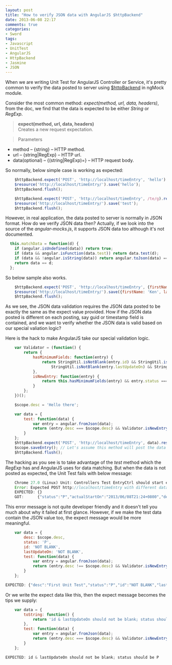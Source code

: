 ```yaml
---
layout: post
title: "How to verify JSON data with AngularJS $httpBackend"
date: 2013-06-08 22:17
comments: true
categories:
- Sword
tags:
- Javascript
- UnitTest
- AngularJS
- HttpBackend
- Jasmine
- JSON
---
```


[$httpBackend]: http://docs.angularjs.org/api/ngMock.$httpBackend

When we are writing Unit Test for AngularJS Controller or Service, it's pretty common to verify the data posted to server using [$httpBackend][] in ngMock module.  

Consider the most common method: _expect(method, url, data, headers)_, from the doc, we find that the data is expected to be either _String_ or _RegExp_.  

>**expect(method, url, data, headers)**  
Creates a new request expectation.

>Parameters  
* method – {string} – HTTP method.  
* url – {string|RegExp} – HTTP url.  
* data(optional) – {(string|RegExp)=} – HTTP request body.

So normally, below simple case is working as expected:  

```javascript
    $httpBackend.expect('POST', 'http://localhost/timeEntry', 'hello').respond(200, 'Done');
    $resource('http://localhost/timeEntry/').save('hello');
    $httpBackend.flush();

    $httpBackend.expect('POST', 'http://localhost/timeEntry', /te/g).respond(200, 'Done');
    $resource('http://localhost/timeEntry/').save('test');
    $httpBackend.flush();
```

However, in real application, the data posted to server is normally in JSON format.  How do we verify JSON data then?  Actually, if we look into the source of the _angular-mocks.js_, it supports JSON data too although it's not documented.  

```javascript
  this.matchData = function(d) {
    if (angular.isUndefined(data)) return true;
    if (data && angular.isFunction(data.test)) return data.test(d);
    if (data && !angular.isString(data)) return angular.toJson(data) == d;
    return data == d;
  };
```

So below sample also works.  

```javascript
    $httpBackend.expect('POST', 'http://localhost/timeEntry', {firstName: 'Ken', lastName: 'Chen'}).respond(200, 'Done');
    $resource('http://localhost/timeEntry/').save({firstName: 'Ken', lastName: 'Chen'});
    $httpBackend.flush();
```

As we see, the JSON data validation requires the JSON data posted to be exactly the same as the expect value provided.  How if the JSON data posted is different on each posting, say guid or timestamp field is contained, and we want to verify whether the JSON data is valid based on our special valiation logic?  

Here is the hack to make AngularJS take our special validation logic.  

```javascript
    var Validator = (function() {
        return {
            hasMinimumFields: function(entry) {
                return StringUtil.isNotBlank(entry.id) && StringUtil.isNotBlank(entry.desc) &&
                    StringUtil.isNotBlank(entry.lastUpdateOn) && StringUtil.isNotBlank(entry.status);
            },
            isNewEntry: function(entry) {
                return this.hasMinimumFields(entry) && entry.status === 'P';
            }
        };
    })();

    $scope.desc = 'Hello there';

    var data = {
        test: function(data) {
            var entry = angular.fromJson(data);
            return (entry.desc === $scope.desc) && Validator.isNewEntry(entry);
        }
    };
    $httpBackend.expect('POST', 'http://localhost/timeEntry', data).respond(200, 'Done');
    $scope.saveEntry(); // Let's assume this method will post the data with model $scope.desc
    $httpBackend.flush();
```

The hacking as you see is to take advantage of the _test_ method which the _RegExp_ has and AngularJS uses for data matching.  But when the data is not posted as expected, the Unit Test fails with below message:  

```javascript
    Chrome 27.0 (Linux) Unit: Controllers Test EntryCtrl should start entry in correct format if only entry desc is filled. FAILED
    Error: Expected POST http://localhost/timeEntry with different data
    EXPECTED: {}
    GOT:      {"status":"P","actualStartOn":"2013/06/08T21:24+0800","desc":"First Unit Test","id":"3849ae1a-4b9c-40be-baa0-60eeaf3af430","lastUpdateOn":"2013/06/08T13:24:44.104+0000"}
```

This error message is not quite developer friendly and it doesn't tell you much about why it failed at first glance.  However, if we make the test data contain the JSON value too, the expect message would be more meaningful.  

```javascript
    var data = {
        desc: $scope.desc,
        status: 'P',
        id: 'NOT BLANK',
        lastUpdateOn: 'NOT BLANK',
        test: function(data) {
            var entry = angular.fromJson(data);
            return (entry.desc !== $scope.desc) && Validator.isNewEntry(entry);
        }
    };
```

```javascript
EXPECTED: {"desc":"First Unit Test","status":"P","id":"NOT BLANK","lastUpdateOn":"NOT BLANK"}
```

Or we write the expect data like this, then the expect message becomes the tips we supply:  
```javascript
    var data = {
        toString: function() {
            return 'id & lastUpdateOn should not be blank; status should be P';
        },
        test: function(data) {
            var entry = angular.fromJson(data);
            return (entry.desc === $scope.desc) && Validator.isNewEntry(entry);
        }
    };
```

```javascript
EXPECTED: id & lastUpdateOn should not be blank; status should be P
```
